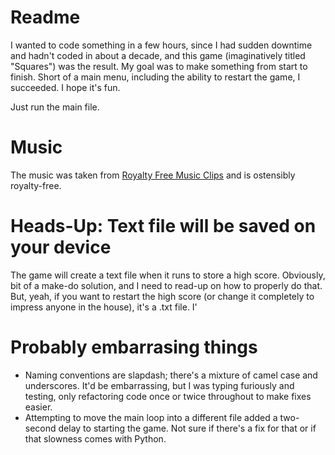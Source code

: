 # Readme
I wanted to code something in a few hours, since I had sudden downtime and hadn't coded in about a decade, and this game (imaginatively titled "Squares") was the result. My goal was to make something from start to finish. Short of a main menu, including the ability to restart the game, I succeeded. I hope it's fun.

Just run the main file.

# Music

The music was taken from [Royalty Free Music Clips](https://www.royaltyfreemusicclips.com/pir/free_music_loops.shtml) and is ostensibly royalty-free.

# Heads-Up: Text file will be saved on your device
The game will create a text file when it runs to store a high score. Obviously, bit of a make-do solution, and I need to read-up on how to properly do that. But, yeah, if you want to restart the high score (or change it completely to impress anyone in the house), it's a .txt file. I'

# Probably embarrasing things
- Naming conventions are slapdash; there's a mixture of camel case and underscores. It'd be embarrassing, but I was typing furiously and testing, only refactoring code once or twice throughout to make fixes easier.
- Attempting to move the main loop into a different file added a two-second delay to starting the game. Not sure if there's a fix for that or if that slowness comes with Python. 

